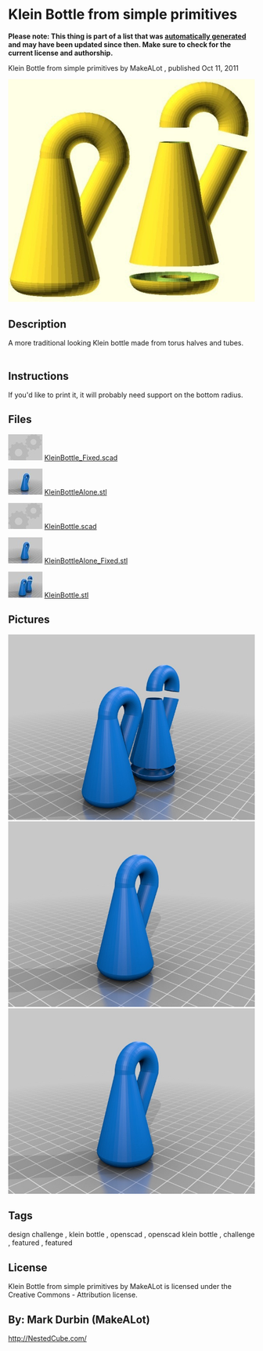 Klein Bottle from simple primitives
===============
**Please note: This thing is part of a list that was [automatically generated](https://github.com/carlosgs/export-things) and may have been updated since then. Make sure to check for the current license and authorship.**  

Klein Bottle from simple primitives  by MakeALot , published Oct 11, 2011

![Image](img/klein_display_large_display_large.jpg)

Description
--------
A more traditional looking Klein bottle made from torus halves and tubes.<br />
<br />

Instructions
--------
If you'd like to print it, it will probably need support on the bottom radius.

Files
--------
[![Image](img/Gears_preview_tinycard.jpg)](KleinBottle_Fixed.scad)
 [ KleinBottle_Fixed.scad](KleinBottle_Fixed.scad)  

[![Image](img/KleinBottleAlone_preview_tinycard.jpg)](KleinBottleAlone.stl)
 [ KleinBottleAlone.stl](KleinBottleAlone.stl)  

[![Image](img/Gears_preview_tinycard.jpg)](KleinBottle.scad)
 [ KleinBottle.scad](KleinBottle.scad)  

[![Image](img/KleinBottleAlone_Fixed_preview_tinycard.jpg)](KleinBottleAlone_Fixed.stl)
 [ KleinBottleAlone_Fixed.stl](KleinBottleAlone_Fixed.stl)  

[![Image](img/KleinBottle_preview_tinycard.jpg)](KleinBottle.stl)
 [ KleinBottle.stl](KleinBottle.stl)  



Pictures
--------
![Image](img/KleinBottle_display_large.jpg)
![Image](img/KleinBottleAlone_display_large.jpg)
![Image](img/KleinBottleAlone_Fixed_display_large.jpg)


Tags
--------
design challenge , klein bottle , openscad , openscad klein bottle , challenge , featured , featured  

  

License
--------
Klein Bottle from simple primitives by MakeALot is licensed under the Creative Commons - Attribution license.  



By: Mark Durbin (MakeALot)
--------
<http://NestedCube.com/>
